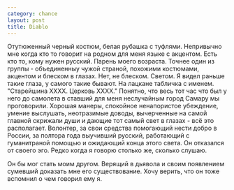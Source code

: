 ```yaml
--- 
category: chance
layout: post
title: Diablo
---
```

Отутюженный черный костюм, белая рубашка с туфлями. Непривычно мне когда кто то говорит на родном для меня языке с акцентом.
Есть кто то, кому нужен русский.
Парень моего возраста. Точнее один из группы - объединенныу чужой страной, похожими костюмами, акцентом и блеском в глазах.
Нет, не блеском. Светом. Я видел раньше такие глаза, у самого такие бывают.
На лацкане табличка с именем. "Старейшина ХХХХ. Церковь ХХХХ." Понятно, что весь тот час что был у него до самолета в
ставший для меня неслучайным город Самару мы проговорили. Хорошая манеры, спокойное ненапористое убеждение, умение выслушать,
неотразимые доводы, вычерченные на самой главной скрижали души и дающие тот самый свет в глазах - всё это располагает.
Волонтер, за свои средства помогающий нести добро в России, за полтора года выучивший русский, работающий с гуманитраной помощью и
ожидающий конца этого света. Он отказался от своего эго. Редко когда я говорю столько же, сколько слушаю.

Он бы мог стать моим другом. Верящий в дьявола и своим появлением сумевший доказать мне его существование.
Хочу верить, что он тоже вспомнил о чем говорил ему я.
